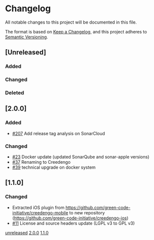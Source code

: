 # Changelog

All notable changes to this project will be documented in this file.

The format is based on [Keep a Changelog](https://keepachangelog.com/en/1.0.0/),
and this project adheres to [Semantic Versioning](https://semver.org/spec/v2.0.0.html).


## [Unreleased]

### Added

### Changed

### Deleted

## [2.0.0]

### Added

- [#207](https://github.com/green-code-initiative/creedengo/issues/207) Add release tag analysis on SonarCloud

### Changed

- [#23](https://github.com/green-code-initiative/creedengo-ios/pull/23) Docker update (updated SonarQube and sonar-apple versions)
- [#37](https://github.com/green-code-initiative/creedengo-ios/issues/37) Renaming to Creedengo
- [#39](https://github.com/green-code-initiative/creedengo-ios/pull/39) technical upgrade on docker system

## [1.1.0]

### Changed

- Extracted iOS plugin from https://github.com/green-code-initiative/creedengo-mobile to new repository (https://github.com/green-code-initiative/creedengo-ios)
- [#11](https://github.com/green-code-initiative/creedengo-ios/pull/11) License and source headers update (LGPL v3 to GPL v3)

[unreleased](https://github.com/green-code-initiative/creedengo-ios/compare/2.0.0...HEAD)
[2.0.0](https://github.com/green-code-initiative/creedengo-ios/compare/1.1.0...2.0.0)
[1.1.0](https://github.com/green-code-initiative/creedengo-ios/releases/tag/1.1.0)